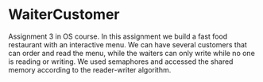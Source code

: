 # WaiterCustomer
Assignment 3 in OS course.
In this assignment we build a fast food restaurant with an interactive menu.
We can have several customers that can order and read the menu, while the waiters can only write while no one is reading or writing.
We used semaphores and accessed the shared memory according to the reader-writer algorithm.
